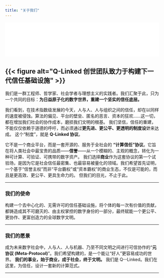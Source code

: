 ```yaml
---
title: "关于我们"
---
```

![Q-Linked 团队](/images/logo-6.gif "Q-Linked 创始团队")

## {{< figure alt="Q-Linked 创世团队致力于构建下一代信任基础设施" >}}

我们是一群工程师、哲学家、社会学者与理想主义的实践者。我们汇聚于此，只为一个共同的目标：**为日益原子化的数字世界，重建一个坚实的信任底层。**

我们看到，在技术指数级发展的今天，人与人、人与组织之间的信任，却在以同样的速度被侵蚀。算法的偏见、平台的壁垒、匿名的恶言、资本的狂欢……这一切，都在增加我们社会的协作成本，磨损我们文明的根基。
我们坚信，信任的重建，不能仅仅依赖于道德的呼吁，而必须通过**更先进、更公平、更透明的制度设计**来达成。
这个“制度”，就是 **Q-Linked 协议**。

它不是一个商业平台，而是一套开源的、服务于全社会的 **“计算信任”协议**。它旨在将人类社会中最宝贵的品质——**信誉**——从一个模糊的、主观的概念，转化为一种可计算、可验证、可携带的数字资产。
我们选择**商业**作为这套协议的第一个试验场，是因为它是社会信任最密集、也最容易被量化的领域。我们希望首先证明，一个基于“信誉主权”而非“平台霸权”或“资本霸权”的商业生态，不仅是可能的，而且是更高效、更公平、更具生命力的。
但我们的目光，不止于此。

---

### 我们的使命
构建一个去中心化的、无需许可的信任基础设施，将个体的每一次有价值的贡献，都铸造成其不可磨灭的、由主权掌控的数字身份的一部分，最终赋能一个更公平、更协作、更富创造力的全球数字文明。

---

### 我们的愿景
成为未来数字社会中，人与人、人与机器、乃至不同文明之间进行可信协作的“**元协议 (Meta-Protocol)**”。我们希望构建的，是一个能让“好人”更容易成功的世界。
**我们的事业，始于商业，成于社会，终于文明。**
我们是 Q--Linked。我们在这里，为信任，设计一套新的计算范式。
 
---
